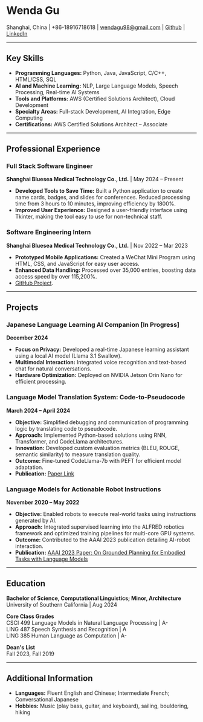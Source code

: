 # Wenda Gu  
Shanghai, China | +86-18916718618 | wendagu98@gmail.com | [Github](https://github.com/wenda-gu) | [LinkedIn](https://www.linkedin.com/in/wenda-gu/)

---

## Key Skills  

- **Programming Languages:** Python, Java, JavaScript, C/C++, HTML/CSS, SQL  
- **AI and Machine Learning:** NLP, Large Language Models, Speech Processing, Real-time AI Systems  
- **Tools and Platforms:** AWS (Certified Solutions Architect), Cloud Development 
- **Specialty Areas:** Full-stack Development, AI Integration, Edge Computing
- **Certifications:** AWS Certified Solutions Architect – Associate

---

## Professional Experience  

### Full Stack Software Engineer  
**Shanghai Bluesea Medical Technology Co., Ltd.** | May 2024 – Present  

- **Developed Tools to Save Time:** Built a Python application to create name cards, badges, and slides for conferences. Reduced processing time from 3 hours to 10 minutes, improving efficiency by 1800%.  
- **Improved User Experience:** Designed a user-friendly interface using Tkinter, making the tool easy to use for non-technical staff.  

### Software Engineering Intern  
**Shanghai Bluesea Medical Technology Co., Ltd.** | Nov 2022 – Mar 2023  

- **Prototyped Mobile Applications:** Created a WeChat Mini Program using HTML, CSS, and JavaScript for easy user access.  
- **Enhanced Data Handling:** Processed over 35,000 entries, boosting data access speed by over 115,200%.  
- [GitHub Project](https://github.com/wenda-gu/demo_mini_program).  

---

## Projects  

### Japanese Language Learning AI Companion [In Progress]  
**December 2024**  

- **Focus on Privacy:** Developed a real-time Japanese learning assistant using a local AI model (Llama 3.1 Swallow).  
- **Multimodal Interaction:** Integrated voice recognition and text-based chat for natural conversations.  
- **Hardware Optimization:** Deployed on NVIDIA Jetson Orin Nano for efficient processing.  

### Language Model Translation System: Code-to-Pseudocode  
**March 2024 – April 2024**  

- **Objective:** Simplified debugging and communication of programming logic by translating code to pseudocode.  
- **Approach:** Implemented Python-based solutions using RNN, Transformer, and CodeLlama architectures.  
- **Innovation:** Developed custom evaluation metrics (BLEU, ROUGE, semantic similarity) to measure translation quality.  
- **Outcome:** Fine-tuned CodeLlama-7b with PEFT for efficient model adaptation.  
- **Publication:** [Paper Link](https://www.linkedin.com/in/wenda-gu/details/featured/1736414206055/)  

### Language Models for Actionable Robot Instructions  
**November 2020 – May 2022**  

- **Objective:** Enabled robots to execute real-world tasks using instructions generated by AI.  
- **Approach:** Integrated supervised learning into the ALFRED robotics framework and optimized training pipelines for multi-core GPU systems.  
- **Outcome:** Contributed to the AAAI 2023 publication detailing AI-robot interaction.  
- **Publication:** [AAAI 2023 Paper: On Grounded Planning for Embodied Tasks with Language Models](https://arxiv.org/abs/2209.00465)  

---

## Education  

**Bachelor of Science, Computational Linguistics; Minor, Architecture**  
University of Southern California | Aug 2024 

**Core Class Grades**  
CSCI 499 Language Models in Natural Language Processing | A-  
LING 487 Speech Synthesis and Recognition | A  
LING 385 Human Language as Computation | A-  

**Dean's List**  
Fall 2023, Fall 2019

---

## Additional Information  

- **Languages:** Fluent English and Chinese; Intermediate French; Conversational Japanese  
- **Hobbies:** Music (play bass, guitar, and keyboard), sailing, bouldering, hiking
